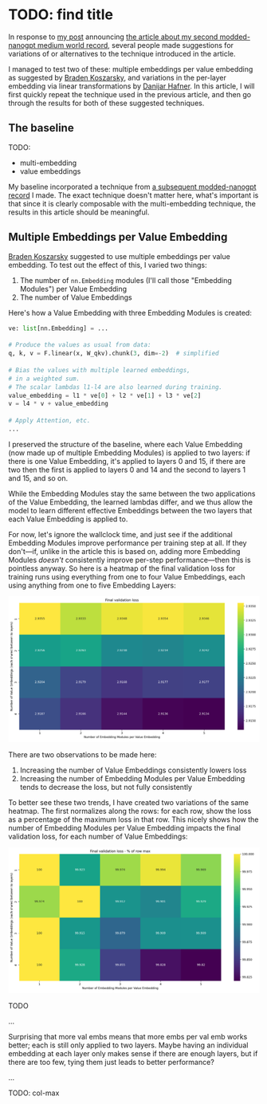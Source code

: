 # TODO: find title

In response to [my post](https://x.com/omouamoua/status/1976695893912174792) announcing [the article about my second modded-nanogpt medium world record](https://snimu.github.io/2025/10/10/modded-nanogpt-x0.html), several people made suggestions for variations of or alternatives to the technique introduced in the article.

I managed to test two of these: multiple embeddings per value embedding as suggested by [Braden Koszarsky](https://x.com/KoszarskyB), and variations in the per-layer embedding via linear transformations by [Danijar Hafner](https://x.com/danijarh). In this article, I will first quickly repeat the technique used in the previous article, and then go through the results for both of these suggested techniques.

## The baseline

TODO:

- multi-embedding
- value embeddings

My baseline incorporated a technique from [a subsequent modded-nanogpt record](https://snimu.github.io/2025/10/19/modded-nanogpt-backout.html) I made. The exact technique doesn't matter here, what's important is that since it is clearly composable with the multi-embedding technique, the results in this article should be meaningful.

## Multiple Embeddings per Value Embedding

[Braden Koszarsky](https://x.com/KoszarskyB) suggested to use multiple embeddings per value embedding. To test out the effect of this, I varied two things:

1. The number of `nn.Embedding` modules (I'll call those "Embedding Modules") per Value Embedding
2. The number of Value Embeddings

Here's how a Value Embedding with three Embedding Modules is created:

```python
ve: list[nn.Embedding] = ...

# Produce the values as usual from data:
q, k, v = F.linear(x, W_qkv).chunk(3, dim=-2)  # simplified

# Bias the values with multiple learned embeddings,
# in a weighted sum.
# The scalar lambdas l1-l4 are also learned during training.
value_embedding = l1 * ve[0] + l2 * ve[1] + l3 * ve[2]
v = l4 * v + value_embedding

# Apply Attention, etc.
...
```

I preserved the structure of the baseline, where each Value Embedding (now made up of multiple Embedding Modules) is applied to two layers: if there is one Value Embedding, it's applied to layers 0 and 15, if there are two then the first is applied to layers 0 and 14 and the second to layers 1 and 15, and so on.

While the Embedding Modules stay the same between the two applications of the Value Embedding, the learned lambdas differ, and we thus allow the model to learn different effective Embeddings between the two layers that each Value Embedding is applied to.

For now, let's ignore the wallclock time, and just see if the additional Embedding Modules improve performance per training step at all. If they don't&mdash;if, unlike in the article this is based on, adding more Embedding Modules *doesn't* consistently improve per-step performance&mdash;then this is pointless anyway. So here is a heatmap of the final validation loss for training runs using everything from one to four Value Embeddings, each using anything from one to five Embedding Layers:

![Heatmap final val loss](images/heatmap_val_loss_final.png)

There are two observations to be made here:

1. Increasing the number of Value Embeddings consistently lowers loss
2. Increasing the number of Embedding Modules per Value Embedding tends to decrease the loss, but not fully consistently

To better see these two trends, I have created two variations of the same heatmap. The first normalizes along the rows: for each row, show the loss as a percentage of the maximum loss in that row. This nicely shows how the number of Embedding Modules per Value Embedding impacts the final validation loss, for each number of Value Embeddings:

![Heatmap final val loss as percent of row-max](images/heatmap_val_loss_final_row_percent.png)

TODO

...

Surprising that more val embs means that more embs per val emb works better; each is still only applied to two layers. Maybe having an individual embedding at each layer only makes sense if there are enough layers, but if there are too few, tying them just leads to better performance?

...

TODO: col-max
